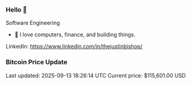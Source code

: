 ### Hello 🤙  

Software Engineering

- 🔭 I love computers, finance, and building things.
  
LinkedIn: https://www.linkedin.com/in/thejustinbishop/  



































































































































































































































































































































































































































































































































































































































































































































































































































































































































































































































































































### Bitcoin Price Update
Last updated: 2025-09-13 18:26:14 UTC
Current price: $115,601.00 USD
